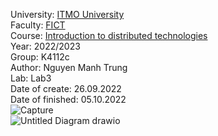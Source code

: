 University: [ITMO University](https://itmo.ru/ru/)<br>
Faculty: [FICT](https://fict.itmo.ru)<br>
Course: [Introduction to distributed technologies](https://github.com/itmo-ict-faculty/introduction-to-distributed-technologies)<br>
Year: 2022/2023<br>
Group: K4112c<br>
Author: Nguyen Manh Trung<br>
Lab: Lab3<br>
Date of create: 26.09.2022<br>
Date of finished: 05.10.2022<br>![Capture](https://user-images.githubusercontent.com/83900905/194126151-c0fdcbff-8547-4608-aee1-c768bd9c0f87.JPG)
<br>
![Untitled Diagram drawio](https://user-images.githubusercontent.com/83900905/194136434-b92ba1c7-d894-4276-9478-f5c04fbb91b5.png)

